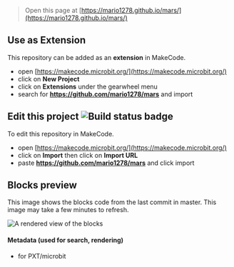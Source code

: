 
> Open this page at [https://mario1278.github.io/mars/](https://mario1278.github.io/mars/)

## Use as Extension

This repository can be added as an **extension** in MakeCode.

* open [https://makecode.microbit.org/](https://makecode.microbit.org/)
* click on **New Project**
* click on **Extensions** under the gearwheel menu
* search for **https://github.com/mario1278/mars** and import

## Edit this project ![Build status badge](https://github.com/mario1278/mars/workflows/MakeCode/badge.svg)

To edit this repository in MakeCode.

* open [https://makecode.microbit.org/](https://makecode.microbit.org/)
* click on **Import** then click on **Import URL**
* paste **https://github.com/mario1278/mars** and click import

## Blocks preview

This image shows the blocks code from the last commit in master.
This image may take a few minutes to refresh.

![A rendered view of the blocks](https://github.com/mario1278/mars/raw/master/.github/makecode/blocks.png)

#### Metadata (used for search, rendering)

* for PXT/microbit
<script src="https://makecode.com/gh-pages-embed.js"></script><script>makeCodeRender("{{ site.makecode.home_url }}", "{{ site.github.owner_name }}/{{ site.github.repository_name }}");</script>

